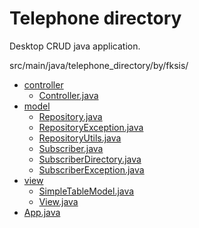 # Telephone directory

Desktop CRUD java application.

src/main/java/telephone_directory/by/fksis/

- [controller](src/main/java/by/fksis/telephone_directory/controller)
  * [Controller.java](src/main/java/by/fksis/telephone_directory/controller/Controller.java)
- [model](src/main/java/by/fksis/telephone_directory/model)
  * [Repository.java](src/main/java/by/fksis/telephone_directory/model/Repository.java)
  * [RepositoryException.java](src/main/java/by/fksis/telephone_directory/model/RepositoryException.java)
  * [RepositoryUtils.java](src/main/java/by/fksis/telephone_directory/model/RepositoryUtils.java)
  * [Subscriber.java](src/main/java/by/fksis/telephone_directory/model/Subscriber.java)
  * [SubscriberDirectory.java](src/main/java/by/fksis/telephone_directory/model/SubscriberDirectory.java)
  * [SubscriberException.java](src/main/java/by/fksis/telephone_directory/model/SubscriberException.java)
- [view](src/main/java/by/fksis/telephone_directory/view)
  * [SimpleTableModel.java](src/main/java/by/fksis/telephone_directory/view/SimpleTableModel.java)
  * [View.java](src/main/java/by/fksis/telephone_directory/view/View.java)
- [App.java](src/main/java/by/fksis/telephone_directory/App.java)